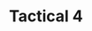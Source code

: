---
title: Tactical 4
type: Jeu mobile en ligne
preview: /images/preview-min/preview-tactical4.jpg
description: Pour combler votre ennui pendant le confinement nous avons développé Tactical4. C’est un jeu en ligne basé sur le jeu puissance 4. Il vous permet de créer des parties en ligne et donc de jouer à distance, avec vos amis sur n’importe quel support.
images-desktop: [
    '/images/tactical4/web/tactical-1.png',
    '/images/tactical4/web/tactical-2.png',
    '/images/tactical4/web/tactical-3.png',
    '/images/tactical4/web/tactical-4.png'
]
images-mobile: [
    '/images/tactical4/mobile/tactical-1.png',
    '/images/tactical4/mobile/tactical-2.png',
    '/images/tactical4/mobile/tactical-3.png',
    '/images/tactical4/mobile/tactical-4.png'
]
credits: ["Antoine Tardivel"]
credits-link: ["https://antoinetardivel.poeticwave.fr/projets/tactical4"]
period: Décembre 2020
site: "https://tactical4.fr"
github: "https://github.com/romaric-g/Tactical4"
tags: ["mobile","server","UI"]
---